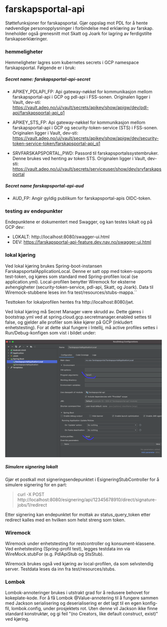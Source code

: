 # farskapsportal-api

Støttefunksjoner for farskapsportal. Gjør oppslag mot PDL for å hente nødvendige personopplysninger i forbindelse med erklæring av farskap. Inneholder
også grenesnitt mot Skatt og Joark for lagring av ferdigstilte farskapserklæringer.

### hemmeligheter

Hemmeligheter lagres som kubernetes secrets i GCP namespace farskapsportal. Følgende er i bruk:

##### Secret name: farskapsportal-api-secret

- APIKEY_PDLAPI_FP: Api gateway-nøkkel for kommunikasjon mellom farskapsportal-api i GCP og pdl-api i FSS-sonen. Originalen ligger i Vault, dev-sti:
  https://vault.adeo.no/ui/vault/secrets/apikey/show/apigw/dev/pdl-api/farskapsportal-api_q1

- APIKEY_STS_FP: Api gateway-nøkkel for kommunikasjon mellom farskapsportal-api i GCP og security-token-service (STS) i FSS-sonen. Originalen ligger i
  Vault, dev-sti:
  https://vault.adeo.no/ui/vault/secrets/apikey/show/apigw/dev/security-token-service-token/farskapsportal-api_q1

- SRVFARSKAPSPORTAL_PWD: Passord til farskapsportalssystembruker. Denne brukes ved henting av token STS. Originalen ligger i Vault, dev-sti:  
  https://vault.adeo.no/ui/vault/secrets/serviceuser/show/dev/srvfarskapsportal

##### Secret name farskapsportal-api-aud

- AUD_FP: Angir gyldig publikum for farskapsportal-apis OIDC-token.

### testing av endepunkter

Endepunktene er dokumentert med Swagger, og kan testes lokalt og på GCP dev:

- LOKALT: http://localhost:8080/swagger-ui.html
- DEV: https://farskapsportal-api-feature.dev.nav.no/swagger-ui.html

### lokal kjøring

Ved lokal kjøring brukes Spring-boot-instansen FarskapsportalApplicationLocal. Denne er satt opp med token-supports test-token, og kjøres som standard
med Spring-profilen local (se application.yml). Local-profilen benytter Wiremock for eksterne avhengigheter (security-token-service, pdl-api, Skatt,
og Joark). Data til Wiremock-stubbene leses inn fra test/resources/stubs-mappa.``

Testtoken for lokalprofilen hentes fra http://localhost:8080/jwt.

Ved lokal kjøring må Secret Manager være skrudd av. Dette gjøres i bootstrap.yml ved at spring.cloud.gcp.secretmanager.enabled settes til false, og
gjelder alle profiler som ikke kjører på GCP (inkludert enhetstesting). For at dette skal fungere i Intellij, må active profiles settes i
Run/Debug-konfigen som vist i bildet under:

![img.png](img.png)

##### Simulere signering lokalt

Gjør et postkall mot signeringsendepunktet i EsigneringStubController for å simulere signering for en part:
 >curl -X POST http://localhost:8080/esignering/api/12345678910/direct/signature-jobs/1/redirect

Etter signering kan endepunktet for mottak av status_query_token etter redirect kalles med en hvilken som helst streng som token.

### Wiremock

Wiremock under enhetstesting for restcontroller og konsument-klassene. Ved enhetstesting (Spring-profil test), legges testdata inn via
WireMock.stubFor (e.g. PdlApiStub og StsStub).

Wiremock brukes også ved kjøring av local-profilen, da som selvstendig server. Testdata leses da inn fra test/resources/stubs.

### Lombok

Lombok-annoteringer brukes i utstrakt grad for å redusere behovet for kokeplate-kode. For å få Lombok @Value-annotering til å fungere sammen med
Jackson serialisering og deserialisering er det lagt til en egen konfig-fil, lombok.config, under prosjektets rot. Uten denne vil Jackson ikke finne
standard konstruktør, og gi feil "(no Creators, like default construct, exist)" ved kjøring. 
 

